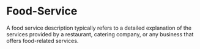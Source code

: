 # Food-Service
A food service description typically refers to a detailed explanation of the services provided by a restaurant, catering company, or any business that offers food-related services.
